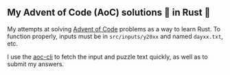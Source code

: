 ## My Advent of Code (AoC) solutions 🎄 in Rust 🦀

My attempts at solving [Advent of Code](https://adventofcode.com) problems as a way to learn Rust.  To function properly, inputs must be in `src/inputs/y20xx` and named `dayxx.txt`, etc.

I use the [aoc-cli](https://github.com/scarvalhojr/aoc-cli) to fetch the input and puzzle text quickly, as well as to submit my answers.
